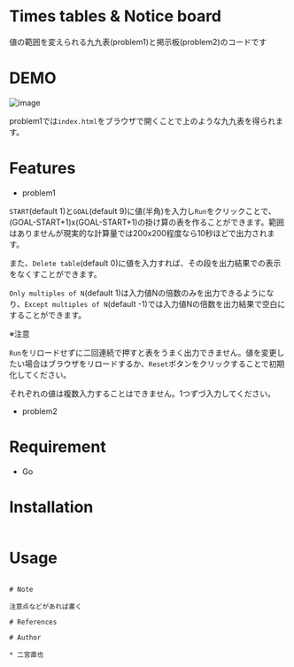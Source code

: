 # Times tables & Notice board

値の範囲を変えられる九九表(problem1)と掲示板(problem2)のコードです
 
# DEMO
 
![image](https://user-images.githubusercontent.com/64777602/124921100-05c9d780-e033-11eb-923e-a160ba1242dd.png)

 problem1では`index.html`をブラウザで開くことで上のような九九表を得られます。
 
 
# Features
 
* problem1

`START`(default 1)と`GOAL`(default 9)に値(半角)を入力し`Run`をクリックことで、(GOAL-START+1)x(GOAL-START+1)の掛け算の表を作ることができます。範囲はありませんが現実的な計算量では200x200程度なら10秒ほどで出力されます。

また、`Delete table`(default 0)に値を入力すれば、その段を出力結果での表示をなくすことができます。

`Only multiples of N`(default 1)は入力値Nの倍数のみを出力できるようになり、`Except multiples of N`(default -1)では入力値Nの倍数を出力結果で空白にすることができます。


※注意

`Run`をリロードせずに二回連続で押すと表をうまく出力できません。値を変更したい場合はブラウザをリロードするか、`Reset`ボタンをクリックすることで初期化してください。

それぞれの値は複数入力することはできません。1つずづ入力してください。

* problem2
 
# Requirement
 
* Go
 
# Installation
 
 
```bash
```
 
# Usage
 
```
 
# Note
 
注意点などがあれば書く

# References
 
# Author
 
* 二宮直也
 
